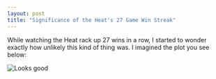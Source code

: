 ```yaml
---
layout: post
title: "Significance of the Heat's 27 Game Win Streak"
---
```


While watching the Heat rack up 27 wins in a row, I started to wonder exactly how unlikely this kind of thing was. I imagined the plot you see below:

![Looks good](http://dl.dropbox.com/u/7474408/hist_log.png)
